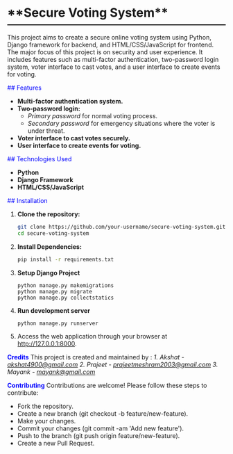 <h1 style="border-bottom: 2px solid #000; padding-bottom: 10px;">**Secure Voting System**</h1>

This project aims to create a secure online voting system using Python, Django framework for backend, and HTML/CSS/JavaScript for frontend. The major focus of this project is on security and user experience. It includes features such as multi-factor authentication, two-password login system, voter interface to cast votes, and a user interface to create events for voting.

<span style="color:blue">## Features</span>

- **Multi-factor authentication system.**
- **Two-password login:**
  - *Primary password* for normal voting process.
  - *Secondary password* for emergency situations where the voter is under threat.
- **Voter interface to cast votes securely.**
- **User interface to create events for voting.**

<span style="color:blue">## Technologies Used</span>

- **Python**
- **Django Framework**
- **HTML/CSS/JavaScript**

<span style="color:blue">## Installation</span>

1. **Clone the repository:**

   ```bash
   git clone https://github.com/your-username/secure-voting-system.git
   cd secure-voting-system
   ```
2. **Install Dependencies:**
   ```bash
   pip install -r requirements.txt
   ```
3. **Setup Django Project**
   ```
   python manage.py makemigrations
   python manage.py migrate
   python manage.py collectstatics
   ```
4. **Run development server**
   ```
   python manage.py runserver
   ```
5. Access the web application through your browser at http://127.0.0.1:8000.

<span style="color:blue">**Credits**</span>
This project is created and maintained by :
     *1. Akshat - akshat4900@gmail.com
      2. Prajeet - prajeetmeshram2003@gmail.com
      3. Mayank - mayank@gmail.com*


<span style="color:blue">**Contributing**</span>
Contributions are welcome! Please follow these steps to contribute:

 - Fork the repository.
 - Create a new branch (git checkout -b feature/new-feature).
 - Make your changes.
 - Commit your changes (git commit -am 'Add new feature').
 - Push to the branch (git push origin feature/new-feature).
 - Create a new Pull Request.
